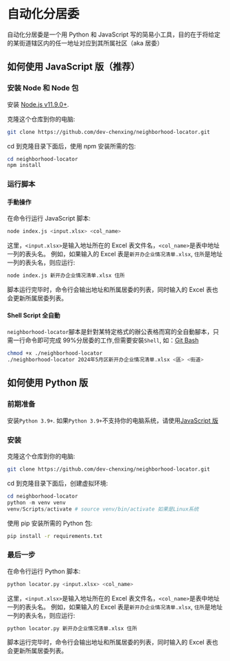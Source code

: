 # 自动化分居委

自动化分居委是一个用 Python 和 JavaScript 写的简易小工具，目的在于将给定的某街道辖区内的任一地址对应到其所属社区（aka 居委）

## 如何使用 JavaScript 版（推荐）

### 安装 Node 和 Node 包

安装 [Node.js v11.9.0+](https://nodejs.org/en/download).

克隆这个仓库到你的电脑:

```bash
git clone https://github.com/dev-chenxing/neighborhood-locator.git
```

cd 到克隆目录下面后，使用 npm 安装所需的包:

```powershell
cd neighborhood-locator
npm install
```

### 运行脚本

#### 手動操作

在命令行运行 JavaScript 脚本:

```bash
node index.js <input.xlsx> <col_name>
```

这里，`<input.xlsx>`是输入地址所在的 Excel 表文件名，`<col_name>`是表中地址一列的表头名。
例如，如果输入的 Excel 表是`新开办企业情况清单.xlsx`, `住所`是地址一列的表头名，则应运行:

```bash
node index.js 新开办企业情况清单.xlsx 住所
```

脚本运行完毕时，命令行会输出地址和所属居委的列表，同时输入的 Excel 表也会更新所属居委列表。

#### Shell Script 全自動

`neighborhood-locator`腳本是針對某特定格式的辦公表格而寫的全自動腳本，只需一行命令即可完成 99%分居委的工作,但需要安裝`Shell`, 如：[Git Bash](https://git-scm.com/downloads)

```bash
chmod +x ./neighborhood-locator
./neighborhood-locator 2024年5月区新开办企业情况清单.xlsx <區> <街道>
```

## 如何使用 Python 版

### 前期准备

安装`Python 3.9+`. 如果`Python 3.9+`不支持你的电脑系统，请使用[JavaScript 版](#如何使用javascript版)

### 安装

克隆这个仓库到你的电脑:

```bash
git clone https://github.com/dev-chenxing/neighborhood-locator.git
```

cd 到克隆目录下面后，创建虚拟环境:

```powershell
cd neighborhood-locator
python -m venv venv
venv/Scripts/activate # source venv/bin/activate 如果是Linux系统
```

使用 pip 安装所需的 Python 包:

```bash
pip install -r requirements.txt
```

### 最后一步

在命令行运行 Python 脚本:

```bash
python locator.py <input.xlsx> <col_name>
```

这里，`<input.xlsx>`是输入地址所在的 Excel 表文件名，`<col_name>`是表中地址一列的表头名。
例如，如果输入的 Excel 表是`新开办企业情况清单.xlsx`, `住所`是地址一列的表头名，则应运行:

```bash
python locator.py 新开办企业情况清单.xlsx 住所
```

脚本运行完毕时，命令行会输出地址和所属居委的列表，同时输入的 Excel 表也会更新所属居委列表。
